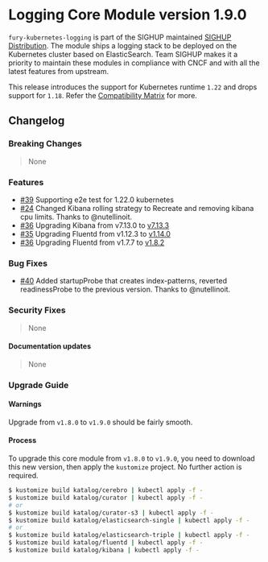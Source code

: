 # Logging Core Module version 1.9.0

`fury-kubernetes-logging` is part of the SIGHUP maintained [SIGHUP Distribution](https://github.com/sighupio/fury-distribution). The module ships a logging stack to be deployed on the Kubernetes cluster based on ElasticSearch. Team SIGHUP makes it a priority to maintain these modules in compliance with CNCF and with all the latest features from upstream.

This release introduces the support for Kubernetes runtime `1.22` and drops support for `1.18`. Refer the [Compatibility Matrix](https://github.com/sighupio/fury-kubernetes-logging#compatibility) for more.

## Changelog

### Breaking Changes
> None
### Features
- [#39](https://github.com/sighupio/fury-kubernetes-logging/pull/39) Supporting e2e test for 1.22.0 kubernetes
- [#24](https://github.com/sighupio/fury-kubernetes-logging/pull/24) Changed Kibana rolling strategy to Recreate and removing kibana cpu limits. Thanks to @nutellinoit.
- [#36](https://github.com/sighupio/fury-kubernetes-logging/pull/36) Upgrading Kibana from v7.13.0 to [v7.13.3](https://github.com/elastic/kibana/releases/tag/v7.13.3)
- [#35](https://github.com/sighupio/fury-kubernetes-logging/pull/35) Upgrading Fluentd from v1.12.3 to [v1.14.0](https://github.com/fluent/fluentd/releases/tag/v1.14.0)
- [#36](https://github.com/sighupio/fury-kubernetes-logging/pull/36) Upgrading Fluentd from v1.7.7 to [v1.8.2](https://github.com/fluent/fluent-bit/releases/tag/v1.8.2)
### Bug Fixes
- [#40](https://github.com/sighupio/fury-kubernetes-logging/pull/40) Added startupProbe that creates index-patterns, reverted readinessProbe to the previous version. Thanks to @nutellinoit.
### Security Fixes
> None
#### Documentation updates
> None

### Upgrade Guide

#### Warnings

Upgrade from `v1.8.0` to `v1.9.0` should be fairly smooth.

#### Process

To upgrade this core module from `v1.8.0` to `v1.9.0`, you need to download this new version, then apply the `kustomize` project. No further action is required.

```bash
$ kustomize build katalog/cerebro | kubectl apply -f -
$ kustomize build katalog/curator | kubectl apply -f -
# or
$ kustomize build katalog/curator-s3 | kubectl apply -f -
$ kustomize build katalog/elasticsearch-single | kubectl apply -f -
# or
$ kustomize build katalog/elasticsearch-triple | kubectl apply -f -
$ kustomize build katalog/fluentd | kubectl apply -f -
$ kustomize build katalog/kibana | kubectl apply -f -
```
